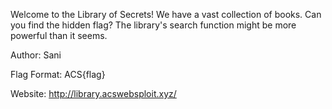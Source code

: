 Welcome to the Library of Secrets! We have a vast collection of books. Can you find the hidden flag? The library's search function might be more powerful than it seems.

Author: Sani

Flag Format: ACS{flag}

Website:
http://library.acswebsploit.xyz/
